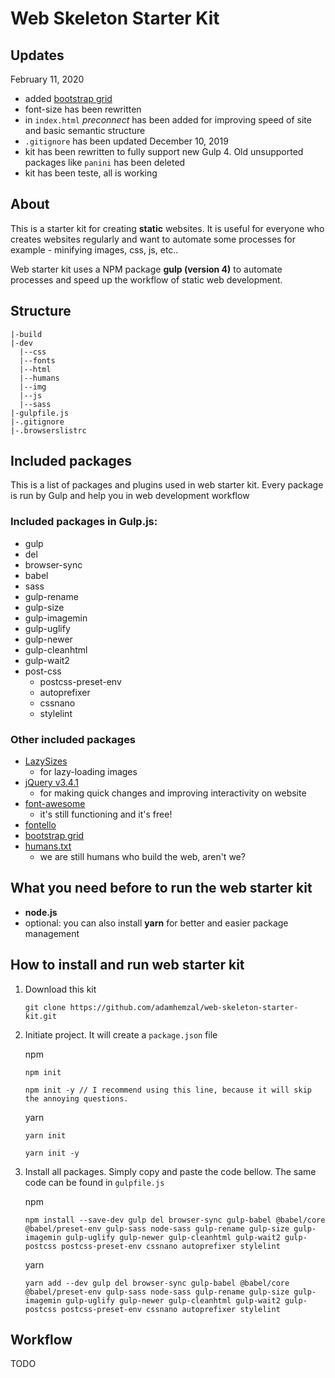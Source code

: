 # Web Skeleton Starter Kit

## Updates
February 11, 2020
  - added [bootstrap grid](https://github.com/m-spyratos/bootstrap-4-grid)
  - font-size has been rewritten
  - in `index.html` *preconnect* has been added for improving speed of site and basic semantic structure
  - `.gitignore` has been updated
December 10, 2019
  - kit has been rewritten to fully support new Gulp 4. Old unsupported packages like `panini` has been deleted
  - kit has been teste, all is working 

## About
This is a starter kit for creating **static** websites. It is useful for everyone who creates websites regularly and want to automate some processes for example - minifying images, css, js, etc..

Web starter kit uses a NPM package **gulp (version 4)** to automate processes and speed up the workflow of static web development.

## Structure

```
|-build
|-dev
  |--css
  |--fonts
  |--html
  |--humans
  |--img
  |--js
  |--sass
|-gulpfile.js
|-.gitignore
|-.browserslistrc
```

## Included packages
This is a list of packages and plugins used in web starter kit. Every package is run by Gulp and help you in web development workflow

### Included packages in Gulp.js:
- gulp
- del
- browser-sync
- babel
- sass
- gulp-rename
- gulp-size
- gulp-imagemin
- gulp-uglify
- gulp-newer
- gulp-cleanhtml
- gulp-wait2
- post-css
  - postcss-preset-env
  - autoprefixer
  - cssnano
  - stylelint

### Other included packages
- [LazySizes](http://afarkas.github.io/lazysizes/#examples)
  - for lazy-loading images
- [jQuery v3.4.1](https://jquery.com/)
  - for making quick changes and improving interactivity on website
- [font-awesome](https://fontawesome.com/v4.7.0/)
  - it's still functioning and it's free!
- [fontello](http://fontello.com/)
- [bootstrap grid](https://github.com/m-spyratos/bootstrap-4-grid)
- [humans.txt](http://humanstxt.org/Standard.html)
  - we are still humans who build the web, aren't we? 

## What you need before to run the web starter kit
- **node.js**
- optional: you can also install **yarn** for better and easier package management

## How to install and run web starter kit
1) Download this kit
    ```
    git clone https://github.com/adamhemzal/web-skeleton-starter-kit.git
    ```

2) Initiate project. It will create a `package.json` file

    npm

    ```
    npm init

    npm init -y // I recommend using this line, because it will skip the annoying questions.
    ```

    yarn

    ```
    yarn init

    yarn init -y
    ```  

3) Install all packages. Simply copy and paste the code bellow. The same code can be found in `gulpfile.js`

    npm

    ```
    npm install --save-dev gulp del browser-sync gulp-babel @babel/core @babel/preset-env gulp-sass node-sass gulp-rename gulp-size gulp-imagemin gulp-uglify gulp-newer gulp-cleanhtml gulp-wait2 gulp-postcss postcss-preset-env cssnano autoprefixer stylelint 
    ```

    yarn

    ```
    yarn add --dev gulp del browser-sync gulp-babel @babel/core @babel/preset-env gulp-sass node-sass gulp-rename gulp-size gulp-imagemin gulp-uglify gulp-newer gulp-cleanhtml gulp-wait2 gulp-postcss postcss-preset-env cssnano autoprefixer stylelint
    ```

## Workflow
TODO
